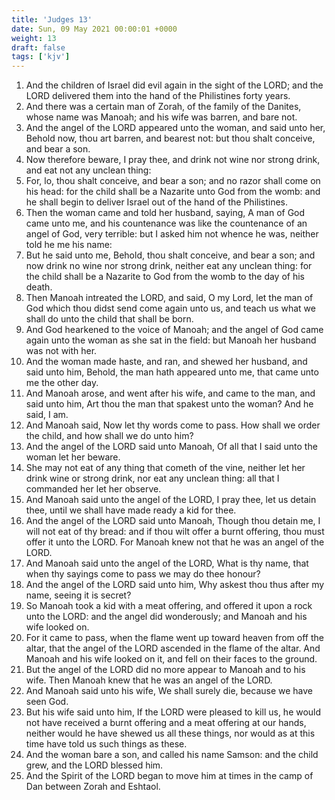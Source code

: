 ```yaml
---
title: 'Judges 13'
date: Sun, 09 May 2021 00:00:01 +0000
weight: 13
draft: false
tags: ['kjv'] 
---
```


1. And the children of Israel did evil again in the sight of the LORD; and the LORD delivered them into the hand of the Philistines forty years.
2. And there was a certain man of Zorah, of the family of the Danites, whose name was Manoah; and his wife was barren, and bare not.
3. And the angel of the LORD appeared unto the woman, and said unto her, Behold now, thou art barren, and bearest not: but thou shalt conceive, and bear a son.
4. Now therefore beware, I pray thee, and drink not wine nor strong drink, and eat not any unclean thing:
5. For, lo, thou shalt conceive, and bear a son; and no razor shall come on his head: for the child shall be a Nazarite unto God from the womb: and he shall begin to deliver Israel out of the hand of the Philistines.
6. Then the woman came and told her husband, saying, A man of God came unto me, and his countenance was like the countenance of an angel of God, very terrible: but I asked him not whence he was, neither told he me his name:
7. But he said unto me, Behold, thou shalt conceive, and bear a son; and now drink no wine nor strong drink, neither eat any unclean thing: for the child shall be a Nazarite to God from the womb to the day of his death.
8. Then Manoah intreated the LORD, and said, O my Lord, let the man of God which thou didst send come again unto us, and teach us what we shall do unto the child that shall be born.
9. And God hearkened to the voice of Manoah; and the angel of God came again unto the woman as she sat in the field: but Manoah her husband was not with her.
10. And the woman made haste, and ran, and shewed her husband, and said unto him, Behold, the man hath appeared unto me, that came unto me the other day.
11. And Manoah arose, and went after his wife, and came to the man, and said unto him, Art thou the man that spakest unto the woman? And he said, I am.
12. And Manoah said, Now let thy words come to pass. How shall we order the child, and how shall we do unto him?
13. And the angel of the LORD said unto Manoah, Of all that I said unto the woman let her beware.
14. She may not eat of any thing that cometh of the vine, neither let her drink wine or strong drink, nor eat any unclean thing: all that I commanded her let her observe.
15. And Manoah said unto the angel of the LORD, I pray thee, let us detain thee, until we shall have made ready a kid for thee.
16. And the angel of the LORD said unto Manoah, Though thou detain me, I will not eat of thy bread: and if thou wilt offer a burnt offering, thou must offer it unto the LORD. For Manoah knew not that he was an angel of the LORD.
17. And Manoah said unto the angel of the LORD, What is thy name, that when thy sayings come to pass we may do thee honour?
18. And the angel of the LORD said unto him, Why askest thou thus after my name, seeing it is secret?
19. So Manoah took a kid with a meat offering, and offered it upon a rock unto the LORD: and the angel did wonderously; and Manoah and his wife looked on.
20. For it came to pass, when the flame went up toward heaven from off the altar, that the angel of the LORD ascended in the flame of the altar. And Manoah and his wife looked on it, and fell on their faces to the ground.
21. But the angel of the LORD did no more appear to Manoah and to his wife. Then Manoah knew that he was an angel of the LORD.
22. And Manoah said unto his wife, We shall surely die, because we have seen God.
23. But his wife said unto him, If the LORD were pleased to kill us, he would not have received a burnt offering and a meat offering at our hands, neither would he have shewed us all these things, nor would as at this time have told us such things as these.
24. And the woman bare a son, and called his name Samson: and the child grew, and the LORD blessed him.
25. And the Spirit of the LORD began to move him at times in the camp of Dan between Zorah and Eshtaol.
